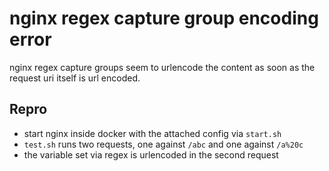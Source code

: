 # nginx regex capture group encoding error

nginx regex capture groups seem to urlencode the content as soon as the request uri itself is url encoded.

## Repro

* start nginx inside docker with the attached config via `start.sh`
* `test.sh` runs two requests, one against `/abc` and one against `/a%20c`
* the variable set via regex is urlencoded in the second request